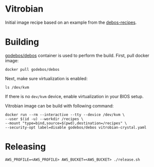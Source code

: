 # Vitrobian

Initial image recipe based on an example from the
[debos-recipes](https://github.com/go-debos/debos-recipes/tree/master/debian/arm64/image-rpi3).

# Building

[godebos/debos](https://github.com/go-debos/debos/tree/master/docker) container is used to
perform the build. First, pull docker image:

```
docker pull godebos/debos
```

Next, make sure virtualization is enabled:

```
ls /dev/kvm
```

If there is no `dev/kvm` device, enable virtualization in your BIOS setup.

Vitrobian image can be build with following command:

```
docker run --rm --interactive --tty --device /dev/kvm \
--user $(id -u) --workdir /recipes \
--mount "type=bind,source=$(pwd),destination=/recipes" \
--security-opt label=disable godebos/debos vitrobian-crystal.yaml
```

# Releasing

```
AWS_PROFILE=<AWS_PROFILE> AWS_BUCKET=<AWS_BUCKET> ./release.sh
```
